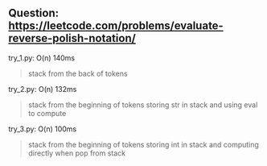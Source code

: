 Question: https://leetcode.com/problems/evaluate-reverse-polish-notation/
---

try_1.py: O(n) 140ms
> stack from the back of tokens

try_2.py: O(n) 132ms
> stack from the beginning of tokens
> storing str in stack and using eval to compute

try_3.py: O(n) 100ms
> stack from the beginning of tokens
> storing int in stack and computing directly when pop from stack
